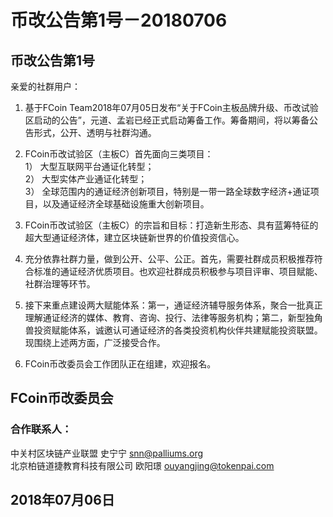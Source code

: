 # 币改公告第1号－20180706

## 币改公告第1号

亲爱的社群用户：  

1. 基于FCoin Team2018年07月05日发布“关于FCoin主板品牌升级、币改试验区启动的公告”，元道、孟岩已经正式启动筹备工作。筹备期间，将以筹备公告形式，公开、透明与社群沟通。

2. FCoin币改试验区（主板C）首先面向三类项目：  
    1） 大型互联网平台通证化转型；  
    2） 大型实体产业通证化转型；  
    3） 全球范围内的通证经济创新项目，特别是一带一路全球数字经济+通证项目，以及通证经济全球基础设施重大创新项目。  

3. FCoin币改试验区（主板C）的宗旨和目标：打造新生形态、具有蓝筹特征的超大型通证经济体，建立区块链新世界的价值投资信心。

4. 充分依靠社群力量，做到公开、公平、公正。首先，需要社群成员积极推荐符合标准的通证经济优质项目。也欢迎社群成员积极参与项目评审、项目赋能、社群治理等环节。

5. 接下来重点建设两大赋能体系：第一，通证经济辅导服务体系，聚合一批真正理解通证经济的媒体、教育、咨询、投行、法律等服务机构；第二，新型独角兽投资赋能体系，诚邀认可通证经济的各类投资机构伙伴共建赋能投资联盟。现围绕上述两方面，广泛接受合作。

6. FCoin币改委员会工作团队正在组建，欢迎报名。  

## FCoin币改委员会  

### 合作联系人：

中关村区块链产业联盟 史宁宁 <snn@palliums.org>  
北京柏链道捷教育科技有限公司 欧阳璟 <ouyangjing@tokenpai.com>
  
## 2018年07月06日
